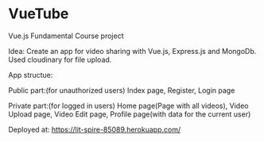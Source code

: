 # VueTube
Vue.js Fundamental Course project

Idea: Create an app for video sharing with Vue.js, Express.js and MongoDb. Used cloudinary for file upload.

App structue:


Public part:(for unauthorized users) Index page, Register, Login page

Private part:(for logged in users) Home page(Page with all videos), Video Upload page, Video Edit page, Profile page(with data for the current user)

Deployed at: https://lit-spire-85089.herokuapp.com/
